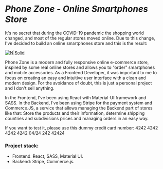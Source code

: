 # _Phone Zone - Online Smartphones Store_
It's no secret that during the COVID-19 pandemic the shopping world changed, and most of the regular stores moved online.
Due to this change, I've decided to build an online smartphones store and this is the result:

[![N|Solid](https://lh3.googleusercontent.com/6ZuibTOPwgkdLDumVTtmwtFe7IDc7gguPaDKXY8_G-pm0l9cEpiZ_gs0bcg14J5GkWPI3xF9TCzUH0lByarIOtFVdK9z_wWmeMsekpSlnmHLvj8GlXTPCfKlMP-hT4xlbpAkEomEzQ=w2400)](https://phone-zone1.netlify.app)

Phone Zone is a modern and fully responsive online e-commerce store, inspired by some real online stores and allows you to "order" smartphones and mobile accessories. As a Frontend Developer, it was important to me to focus on creating an easy and intuitive user interface with a clean and modern design. For the avoidance of doubt, this is just a personal project and I don't sell anything.

In the Frontend, I've been using React with Material-UI framework and SASS. In the Backend, I've been using Stripe for the payment system and Commerce.JS, a service that allows managing the Backend part of stores like that: Store the products and their information, determine shipping countries and subdivisions prices and managing orders in an easy way.

If you want to test it, please use this dummy credit card number: 4242 4242 4242 4242 04/24 242 42424

### Project stack:

- Frontend: React, SASS, Material UI.
- Backend: Stripe, Commerce.js.

